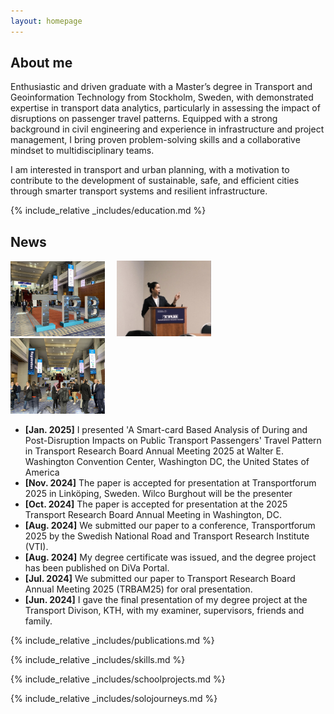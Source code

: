 ```yaml
---
layout: homepage
---
```


## About me

Enthusiastic and driven graduate with a Master’s degree in Transport and Geoinformation Technology from Stockholm, Sweden, with demonstrated expertise in transport data analytics, particularly in assessing the impact of disruptions on passenger travel patterns. Equipped with a strong background in civil engineering and experience in infrastructure and project management, I bring proven problem-solving skills and a collaborative mindset to multidisciplinary teams. 

I am interested in transport and urban planning, with a motivation to contribute to the development of sustainable, safe, and efficient cities through smarter transport systems and resilient infrastructure.        

{% include_relative _includes/education.md %}

## News

<div class="news-photos">
  <img src="assets/img/TRB1.jpg" alt="The TRB People" style="width:30%; margin-right: 15px;">
  <img src="assets/img/TRB2.jpg" alt="Me The Presenter" style="width:30%; margin-right: 15px;">
  <img src="assets/img/TRB3.jpg" alt="The Creativity" style="width:30%; margin-right: 15px;">
</div>

- **[Jan. 2025]** I presented 'A Smart-card Based Analysis of During and Post-Disruption Impacts on Public Transport Passengers' Travel Pattern in Transport Research Board Annual Meeting 2025 at Walter E. Washington Convention Center, Washington DC, the United States of America 
- **[Nov. 2024]** The paper is accepted for presentation at Transportforum 2025 in Linköping, Sweden. Wilco Burghout will be the presenter
- **[Oct. 2024]** The paper is accepted for presentation at the 2025 Transport Research Board Annual Meeting in Washington, DC.
- **[Aug. 2024]** We submitted our paper to a conference, Transportforum 2025 by the Swedish National Road and Transport Research Institute (VTI).
- **[Aug. 2024]** My degree certificate was issued, and the degree project has been published on DiVa Portal.
- **[Jul. 2024]** We submitted our paper to Transport Research Board Annual Meeting 2025 (TRBAM25) for oral presentation.
- **[Jun. 2024]** I gave the final presentation of my degree project at the Transport Divison, KTH, with my examiner, supervisors, friends and family.

{% include_relative _includes/publications.md %}

{% include_relative _includes/skills.md %}

{% include_relative _includes/schoolprojects.md %}

{% include_relative _includes/solojourneys.md %}

